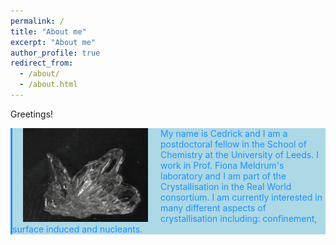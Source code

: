 ```yaml
---
permalink: /
title: "About me"
excerpt: "About me"
author_profile: true
redirect_from:
  - /about/
  - /about.html
---
```

Greetings!


<img style="float: left;" src="images/Thenardite_Bulk3M.jpg" alt="MacroThenardite" width="200" hspace="20"/>
<p style="color:DodgerBlue;background-color:lightblue;border-left-style: solid;border-color:DodgerBlue;">My name is Cedrick and I am a postdoctoral fellow in the School of Chemistry at the University of Leeds. I work in Prof. Fiona Meldrum's laboratory and I am part of the Crystallisation in the Real World consortium. I am currently interested in many different aspects of crystallisation including: confinement, surface induced and nucleants.</p>

